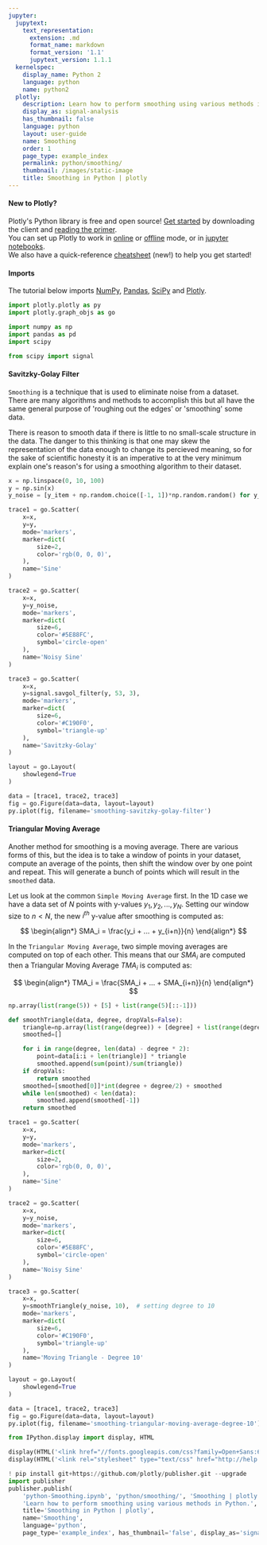 ```yaml
---
jupyter:
  jupytext:
    text_representation:
      extension: .md
      format_name: markdown
      format_version: '1.1'
      jupytext_version: 1.1.1
  kernelspec:
    display_name: Python 2
    language: python
    name: python2
  plotly:
    description: Learn how to perform smoothing using various methods in Python.
    display_as: signal-analysis
    has_thumbnail: false
    language: python
    layout: user-guide
    name: Smoothing
    order: 1
    page_type: example_index
    permalink: python/smoothing/
    thumbnail: /images/static-image
    title: Smoothing in Python | plotly
---
```


#### New to Plotly?
Plotly's Python library is free and open source! [Get started](https://plot.ly/python/getting-started/) by downloading the client and [reading the primer](https://plot.ly/python/getting-started/).
<br>You can set up Plotly to work in [online](https://plot.ly/python/getting-started/#initialization-for-online-plotting) or [offline](https://plot.ly/python/getting-started/#initialization-for-offline-plotting) mode, or in [jupyter notebooks](https://plot.ly/python/getting-started/#start-plotting-online).
<br>We also have a quick-reference [cheatsheet](https://images.plot.ly/plotly-documentation/images/python_cheat_sheet.pdf) (new!) to help you get started!


#### Imports
The tutorial below imports [NumPy](http://www.numpy.org/), [Pandas](https://plot.ly/pandas/intro-to-pandas-tutorial/), [SciPy](https://www.scipy.org/) and [Plotly](https://plot.ly/python/getting-started/).

```python
import plotly.plotly as py
import plotly.graph_objs as go

import numpy as np
import pandas as pd
import scipy

from scipy import signal
```

#### Savitzky-Golay Filter
`Smoothing` is a technique that is used to eliminate noise from a dataset. There are many algorithms and methods to accomplish this but all have the same general purpose of 'roughing out the edges' or 'smoothing' some data.

There is reason to smooth data if there is little to no small-scale structure in the data. The danger to this thinking is that one may skew the representation of the data enough to change its percieved meaning, so for the sake of scientific honesty it is an imperative to at the very minimum explain one's reason's for using a smoothing algorithm to their dataset.

```python
x = np.linspace(0, 10, 100)
y = np.sin(x)
y_noise = [y_item + np.random.choice([-1, 1])*np.random.random() for y_item in y]

trace1 = go.Scatter(
    x=x,
    y=y,
    mode='markers',
    marker=dict(
        size=2,
        color='rgb(0, 0, 0)',
    ),
    name='Sine'
)

trace2 = go.Scatter(
    x=x,
    y=y_noise,
    mode='markers',
    marker=dict(
        size=6,
        color='#5E88FC',
        symbol='circle-open'
    ),
    name='Noisy Sine'
)

trace3 = go.Scatter(
    x=x,
    y=signal.savgol_filter(y, 53, 3),
    mode='markers',
    marker=dict(
        size=6,
        color='#C190F0',
        symbol='triangle-up'
    ),
    name='Savitzky-Golay'
)

layout = go.Layout(
    showlegend=True
)

data = [trace1, trace2, trace3]
fig = go.Figure(data=data, layout=layout)
py.iplot(fig, filename='smoothing-savitzky-golay-filter')
```

#### Triangular Moving Average

Another method for smoothing is a moving average. There are various forms of this, but the idea is to take a window of points in your dataset, compute an average of the points, then shift the window over by one point and repeat. This will generate a bunch of points which will result in the `smoothed` data.

Let us look at the common `Simple Moving Average` first. In the 1D case we have a data set of $N$ points with y-values $y_1, y_2, ..., y_N$. Setting our window size to $n < N$, the new $i^{th}$ y-value after smoothing is computed as:

$$
\begin{align*}
SMA_i = \frac{y_i + ... + y_{i+n}}{n}
\end{align*}
$$

In the `Triangular Moving Average`, two simple moving averages are computed on top of each other. This means that our $SMA_i$ are computed then a Triangular Moving Average $TMA_i$ is computed as:

$$
\begin{align*}
TMA_i = \frac{SMA_i + ... + SMA_{i+n}}{n}
\end{align*}
$$

```python
np.array(list(range(5)) + [5] + list(range(5)[::-1])) 
```

```python
def smoothTriangle(data, degree, dropVals=False):
    triangle=np.array(list(range(degree)) + [degree] + list(range(degree)[::-1])) + 1
    smoothed=[]

    for i in range(degree, len(data) - degree * 2):
        point=data[i:i + len(triangle)] * triangle
        smoothed.append(sum(point)/sum(triangle))
    if dropVals:
        return smoothed
    smoothed=[smoothed[0]]*int(degree + degree/2) + smoothed
    while len(smoothed) < len(data):
        smoothed.append(smoothed[-1])
    return smoothed

trace1 = go.Scatter(
    x=x,
    y=y,
    mode='markers',
    marker=dict(
        size=2,
        color='rgb(0, 0, 0)',
    ),
    name='Sine'
)

trace2 = go.Scatter(
    x=x,
    y=y_noise,
    mode='markers',
    marker=dict(
        size=6,
        color='#5E88FC',
        symbol='circle-open'
    ),
    name='Noisy Sine'
)

trace3 = go.Scatter(
    x=x,
    y=smoothTriangle(y_noise, 10),  # setting degree to 10
    mode='markers',
    marker=dict(
        size=6,
        color='#C190F0',
        symbol='triangle-up'
    ),
    name='Moving Triangle - Degree 10'
)

layout = go.Layout(
    showlegend=True
)

data = [trace1, trace2, trace3]
fig = go.Figure(data=data, layout=layout)
py.iplot(fig, filename='smoothing-triangular-moving-average-degree-10')
```

```python
from IPython.display import display, HTML

display(HTML('<link href="//fonts.googleapis.com/css?family=Open+Sans:600,400,300,200|Inconsolata|Ubuntu+Mono:400,700" rel="stylesheet" type="text/css" />'))
display(HTML('<link rel="stylesheet" type="text/css" href="http://help.plot.ly/documentation/all_static/css/ipython-notebook-custom.css">'))

! pip install git+https://github.com/plotly/publisher.git --upgrade
import publisher
publisher.publish(
    'python-Smoothing.ipynb', 'python/smoothing/', 'Smoothing | plotly',
    'Learn how to perform smoothing using various methods in Python.',
    title='Smoothing in Python | plotly',
    name='Smoothing',
    language='python',
    page_type='example_index', has_thumbnail='false', display_as='signal-analysis', order=1)
```

```python

```